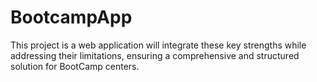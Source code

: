 # BootcampApp
This project is a web application will integrate these key strengths while addressing their limitations, ensuring a comprehensive and structured solution for BootCamp centers.
